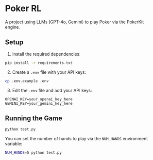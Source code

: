 # Poker RL

A project using LLMs (GPT-4o, Gemini) to play Poker via the PokerKit engine.

## Setup

1. Install the required dependencies:

```bash
pip install -r requirements.txt
```

2. Create a `.env` file with your API keys:

```bash
cp .env.example .env
```

3. Edit the `.env` file and add your API keys:

```
OPENAI_KEY=your_openai_key_here
GEMINI_KEY=your_gemini_key_here
```

## Running the Game

```bash
python test.py
```

You can set the number of hands to play via the `NUM_HANDS` environment variable:

```bash
NUM_HANDS=5 python test.py
```
